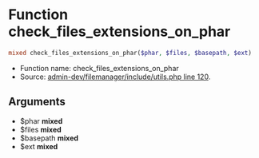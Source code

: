 Function check_files_extensions_on_phar
===========================





```php
mixed check_files_extensions_on_phar($phar, $files, $basepath, $ext)
```

* Function name: check_files_extensions_on_phar
* Source: [admin-dev/filemanager/include/utils.php line 120](https://github.com/PrestaShop/PrestaShop/blob/1.6.0.7/admin-dev/filemanager/include/utils.php#L120).

Arguments
---------

* $phar **mixed**
* $files **mixed**
* $basepath **mixed**
* $ext **mixed**

